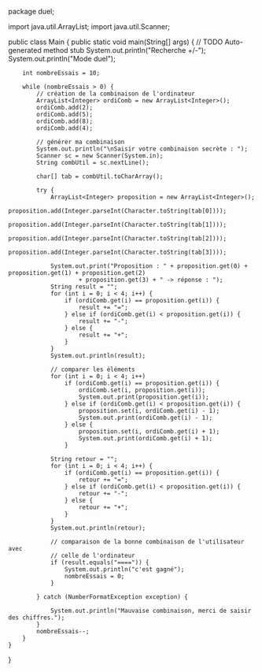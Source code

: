 package duel;

import java.util.ArrayList;
import java.util.Scanner;

public class Main {
	public static void main(String[] args) {
		// TODO Auto-generated method stub
		System.out.println("Recherche +/-");
		System.out.println("Mode duel");

		int nombreEssais = 10;

		while (nombreEssais > 0) {
			// création de la combinaison de l'ordinateur
			ArrayList<Integer> ordiComb = new ArrayList<Integer>();
			ordiComb.add(2);
			ordiComb.add(5);
			ordiComb.add(8);
			ordiComb.add(4);

			// générer ma combinaison
			System.out.println("\nSaisir votre combinaison secrète : ");
			Scanner sc = new Scanner(System.in);
			String combUtil = sc.nextLine();

			char[] tab = combUtil.toCharArray();

			try {
				ArrayList<Integer> proposition = new ArrayList<Integer>();
				proposition.add(Integer.parseInt(Character.toString(tab[0])));
				proposition.add(Integer.parseInt(Character.toString(tab[1])));
				proposition.add(Integer.parseInt(Character.toString(tab[2])));
				proposition.add(Integer.parseInt(Character.toString(tab[3])));

				System.out.print("Proposition : " + proposition.get(0) + proposition.get(1) + proposition.get(2)
						+ proposition.get(3) + " -> réponse : ");
				String result = "";
				for (int i = 0; i < 4; i++) {
					if (ordiComb.get(i) == proposition.get(i)) {
						result += "=";
					} else if (ordiComb.get(i) < proposition.get(i)) {
						result += "-";
					} else {
						result += "+";
					}
				}
				System.out.println(result);

				// comparer les éléments
				for (int i = 0; i < 4; i++)
					if (ordiComb.get(i) == proposition.get(i)) {
						ordiComb.set(i, proposition.get(i));
						System.out.print(proposition.get(i));
					} else if (ordiComb.get(i) < proposition.get(i)) {
						proposition.set(i, ordiComb.get(i) - 1);
						System.out.print(ordiComb.get(i) - 1);
					} else {
						proposition.set(i, ordiComb.get(i) + 1);
						System.out.print(ordiComb.get(i) + 1);
					}

				String retour = "";
				for (int i = 0; i < 4; i++) {
					if (ordiComb.get(i) == proposition.get(i)) {
						retour += "=";
					} else if (ordiComb.get(i) < proposition.get(i)) {
						retour += "-";
					} else {
						retour += "+";
					}
				}
				System.out.println(retour);

				// comparaison de la bonne combinaison de l'utilisateur avec
				// celle de l'ordinateur
				if (result.equals("====")) {
					System.out.println("c'est gagné");
					nombreEssais = 0;
				}

			} catch (NumberFormatException exception) {

				System.out.println("Mauvaise combinaison, merci de saisir des chiffres.");
			}
			nombreEssais--;
		}
	}

}

